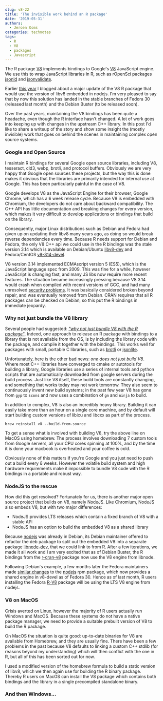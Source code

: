 ```yaml
---
slug: v8-22
title: 'The invisible work behind an R package'
date: '2019-05-31'
authors:
  - Jeroen Ooms
categories: technotes
tags:
  - R
  - V8
  - packages
  - Javascript
---
```


The R package [V8](https://cran.r-project.org/web/packages/V8/index.html) implements bindings to Google's [V8](https://v8.dev/) JavaScript engine. We use this to wrap JavaScript libraries in R, such as rOpenSci packages [jsonld](https://docs.ropensci.org/jsonld/) and [jsonvalidate](https://docs.ropensci.org/jsonvalidate/).


Earlier [this year](https://ropensci.org/technotes/2019/02/11/v8-20/) I blogged about a major update of the V8 R package that would use the version of libv8 embedded in nodejs. I'm very pleased to say that by now this solution has landed in the stable branches of Fedora 30 (released last month) and the Debian Buster (to be released soon).

Over the past years, maintaining the V8 bindings has been quite a headache, even though the R interface hasn't changed. A lot of work goes into keeping up with changes in the upstream C++ library. In this post I'd like to share a writeup of the story and show some insight the (mostly invisible) work that goes on behind the scenes in maintaining complex open source systems.

### Google and Open Source

I maintain R bindings for several Google open source libraries, including V8, tesseract, cld3, webp, brotli, and protocol buffers. Obviously we are very happy that Google open sources these projects, but the way this is done makes it obvious that the libraries are primarily intended for internal use at Google. This has been particularly painful in the case of V8.

Google develops V8 as the JavaScript Engine for their browser, Google Chrome, which has a 6 week release cycle. Because V8 is embedded with Chromium, the developers do not care about backward compatibility. The C++ API has little documentation and breaking changes for every version, which makes it very difficult to develop applications or bindings that build on the library.

Consequently, major Linux distributions such as Debian and Fedora had given up on updating their libv8 many years ago, as doing so would break reverse dependencies every time. Because R needs support for Debian and Fedora, the only V8 C++ api we could use in the R bindings was the stale version 3.14 which is available on Debian/Ubuntu [libv8-dev](https://packages.ubuntu.com/bionic/libv8-dev) and Fedora/CentOS [v8-314-devel](https://apps.fedoraproject.org/packages/v8-314-devel). 

V8 version 3.14 implemented ECMAscript version 5 (ES5), which is the JavaScript language spec from 2009. This was fine for a while, however JavaScript is changing fast, and many JS libs now require more recent features. The situation became increasingly pressing because V8 3.14 would crash when compiled with recent versions of GCC, and had many unresolved [security problems](https://tracker.debian.org/pkg/libv8-3.14). It was basically considered broken beyond repair, and was eventually removed from Debian. CRAN requires that all R packages can be checked on Debian, so this put the R bindings in immediate jeopardy.

### Why not just bundle the V8 library

Several people had suggested: [_"why not just bundle V8 with the R package"_](https://github.com/jeroen/V8/issues/9). Indeed, one approach to release an R package with bindings to a library that is not available from the OS, is by including the library code with the package, and compile it together with the bindings. This works well for packages with small, portable C libraries, such as [brotli](https://cran.r-project.org/web/packages/brotli/index.html) or [jsonlite](https://cran.r-project.org/web/packages/jsonlite/index.html).

Unfortunately, here is the other bad news: _one does not just build V8_. Where most C++ libraries have converged to cmake or autotools for building a library, Google libraries use a series of internal tools and python scripts that are automatically downloaded from google servers during the build process. Just like V8 itself, these build tools are constantly changing, and something that works today may not work tomorrow. They also seem to continuously invent new build systems; in the past few year V8 has gone from `gyp` to `scons` and now uses a combination of `gn` and `ninja` to build.

In addition to complex, V8 is also an incredibly heavy library. Building it can easily take more than an hour on a single core machine, and by default will start building custom versions of libicu and libcxx as part of the process.

```
brew reinstall v8 --build-from-source
```

To get a sense what is involved with building V8, try the above line on MacOS using homebrew. The process involves downloading 7 custom tools from Google servers, all your CPU cores spinning at 100%, and by the time it is done your macbook is overheated and your coffee is cold.  

Obviously none of this matters if you're Google and you just need to push out a build every 6 weeks. However the volatile build system and high hardware requirements make it impossible to bundle V8 code with the R bindings in a portable and robust way.


### NodeJS to the rescue

How did this get resolved? Fortunately for us, there is another major open source project that builds on V8, namely NodeJS. Like Chromium, NodeJS also embeds V8, but with two major differences:

 - NodeJS provides LTS releases which contain a fixed branch of V8 with a stable API
 - NodeJS has an option to build the embedded V8 as a shared library

Because [nodejs](https://packages.debian.org/buster/nodejs) was already in Debian, its Debian maintainer offered to refactor the deb package to split out the embedded V8 into a separate package [libnode-dev](https://packages.debian.org/buster/libnode-dev), that we could link to from R. After a few iterations, we made it all work and I am very excited that as of Debian Buster, the R bindings from the [r-cran-v8](https://packages.debian.org/buster/r-cran-v8) package now use the V8 engine from libnode.

Following Debian's example, a few months later the Fedora maintainers made [similar changes](https://src.fedoraproject.org/rpms/nodejs/pull-request/4) to the [nodejs](https://apps.fedoraproject.org/packages/nodejs) rpm package, which now provides a shared engine in v8-devel as of Fedora 30. Hence as of last month, R users installing the Fedora [R-V8](https://apps.fedoraproject.org/packages/R-V8) package will be using the LTS V8 engine from nodejs.

### V8 on MacOS

Crisis averted on Linux, however the majority of R users actually run Windows and MacOS. Because these systems do not have a native package manager, we need to provide a suitable prebuilt version of V8 to build the R package. 

On MacOS the situation is quite good: up-to-date binaries for V8 are available from Homebrew, and they are usually fine. There have been a few problems in the past because V8 defaults to linking a custom C++ stdlib (for reasons beyond my understanding) which will then conflict with the one in R, but all of this has been sorted out for now.

I used a modified version of the homebrew formula to build a static version of libv8, which we then again use for building the R binary package. Thereby R users on MacOS can install the V8 package which contains both bindings and the library in a single precompiled standalone binary.

### And then Windows...

